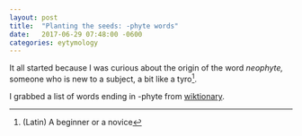 ```yaml
---
layout: post
title:  "Planting the seeds: -phyte words"
date:   2017-06-29 07:48:00 -0600
categories: eytymology
---
```


It all started because I was curious about the origin of the word *neophyte,* someone who is new to a subject, a bit like a tyro[^1].

I grabbed a list of words ending in -phyte from [wiktionary](https://en.wiktionary.org/wiki/Category:English_words_suffixed_with_-phyte).

[^1]: (Latin) A beginner or a novice
